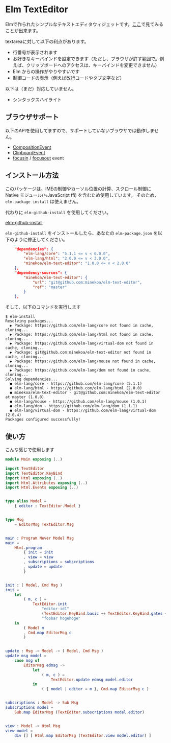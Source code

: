 # Elm TextEditor

Elmで作られたシンプルなテキストエディタウィジェットです。[ここ](https://minekoa.github.io/elm-text-editor)で見てみることが出来ます。

textareaに対して以下の利点があります。

* 行番号が表示されます
* お好きなキーバインドを設定できます（ただし、ブラウザが許す範囲で。例えば、クリップボードへのアクセスは、キーバインドを変更できません）
* Elm からの操作がやりやすいです
* 制御コードの表示（例えば改行コードやタブ文字など）

以下は（まだ）対応していません。

* シンタックスハイライト

## ブラウザサポート

以下のAPIを使用してますので、サポートしていないブラウザでは動作しません。

* [CompositionEvent](https://developer.mozilla.org/en-US/docs/Web/API/CompositionEvent)
* [ClipboardEvent](https://developer.mozilla.org/en-US/docs/Web/API/ClipboardEvent)
* [focusin](https://developer.mozilla.org/en-US/docs/Web/Events/focusin) / [focusout](https://developer.mozilla.org/en-US/docs/Web/Events/focusout) event

## インストール方法

このパッケージは、IMEの制御やカーソル位置の計算、スクロール制御に Native モジュール(≒JavaScript ffi) を含むため使用しています。
そのため、`elm-package install` は使えません。

代わりに `elm-github-install` を使用してください。

[elm-github-install](https://github.com/gdotdesign/elm-github-install)


`elm-github-install` をインストールしたら、あなたの `elm-package.json` を以下のように修正してください。

```json
    "dependencies": {
        "elm-lang/core": "5.1.1 <= v < 6.0.0",
        "elm-lang/html": "2.0.0 <= v < 3.0.0",
        "minekoa/elm-text-editor": "1.0.0 <= v < 2.0.0"
    },
    "dependency-sources": {
        "minekoa/elm-text-editor": {
            "url": "git@github.com:minekoa/elm-text-editor",
            "ref": "master"
        }
    },
```

そして、以下のコマンドを実行します

```console
$ elm-install 
Resolving packages...
  ▶ Package: https://github.com/elm-lang/core not found in cache, cloning...
  ▶ Package: https://github.com/elm-lang/html not found in cache, cloning...
  ▶ Package: https://github.com/elm-lang/virtual-dom not found in cache, cloning...
  ▶ Package: git@github.com:minekoa/elm-text-editor not found in cache, cloning...
  ▶ Package: https://github.com/elm-lang/mouse not found in cache, cloning...
  ▶ Package: https://github.com/elm-lang/dom not found in cache, cloning...
Solving dependencies...
  ● elm-lang/core - https://github.com/elm-lang/core (5.1.1)
  ● elm-lang/html - https://github.com/elm-lang/html (2.0.0)
  ● minekoa/elm-text-editor - git@github.com:minekoa/elm-text-editor at master (1.0.0)
  ● elm-lang/mouse - https://github.com/elm-lang/mouse (1.0.1)
  ● elm-lang/dom - https://github.com/elm-lang/dom (1.1.1)
  ● elm-lang/virtual-dom - https://github.com/elm-lang/virtual-dom (2.0.4)
Packages configured successfully!
```


## 使い方

こんな感じで使用します

```elm
module Main exposing (..)

import TextEditor
import TextEditor.KeyBind
import Html exposing (..)
import Html.Attributes exposing (..)
import Html.Events exposing (..)


type alias Model =
    { editor : TextEditor.Model }


type Msg
    = EditorMsg TextEditor.Msg


main : Program Never Model Msg
main =
    Html.program
        { init = init
        , view = view
        , subscriptions = subscriptions
        , update = update
        }


init : ( Model, Cmd Msg )
init =
    let
        ( m, c ) =
            TextEditor.init
                "editor-id1"
                (TextEditor.KeyBind.basic ++ TextEditor.KeyBind.gates ++ TextEditor.KeyBind.emacsLike)
                "foobar hogehoge"
    in
        ( Model m
        , Cmd.map EditorMsg c
        )


update : Msg -> Model -> ( Model, Cmd Msg )
update msg model =
    case msg of
        EditorMsg edmsg ->
            let
                ( m, c ) =
                    TextEditor.update edmsg model.editor
            in
                ( { model | editor = m }, Cmd.map EditorMsg c )


subscriptions : Model -> Sub Msg
subscriptions model =
    Sub.map EditorMsg (TextEditor.subscriptions model.editor)


view : Model -> Html Msg
view model =
    div [] [ Html.map EditorMsg (TextEditor.view model.editor) ]
```

